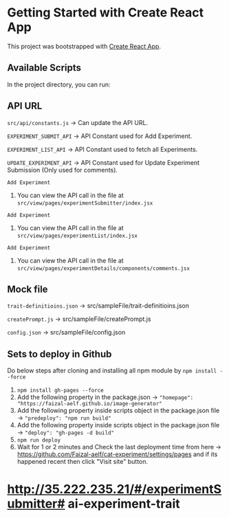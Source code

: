 # Getting Started with Create React App

This project was bootstrapped with [Create React App](https://github.com/facebook/create-react-app).

## Available Scripts

In the project directory, you can run:

## API URL

`src/api/constants.js` -> Can update the API URL.

`EXPERIMENT_SUBMIT_API` -> API Constant used for Add Experiment.

`EXPERIMENT_LIST_API` -> API Constant used to fetch all Experiments.

`UPDATE_EXPERIMENT_API` -> API Constant used for Update Experiment Submission (Only used for comments).


`Add Experiment`

1. You can view the API call in the file at `src/view/pages/experimentSubmitter/index.jsx`


`Add Experiment`

1. You can view the API call in the file at `src/view/pages/experimentList/index.jsx`



`Add Experiment`

1. You can view the API call in the file at `src/view/pages/experimentDetails/components/comments.jsx`


## Mock file

`trait-definitioins.json` -> src/sampleFile/trait-definitioins.json

`createPrompt.js` -> src/sampleFile/createPrompt.js

`config.json` -> src/sampleFile/config.json


## Sets to deploy in Github

Do below steps after cloning and installing all npm module by `npm install --force`

1. `npm install gh-pages --force`
2. Add the following property in the package.json -> `"homepage": "https://faizal-aelf.github.io/image-generator"`
3. Add the following property inside scripts object in the package.json file -> `"predeploy": "npm run build"`
4. Add the following property inside scripts object in the package.json file -> `"deploy": "gh-pages -d build"`
5. `npm run deploy`
6. Wait for 1 or 2 minutes and Check the last deployment time from here -> https://github.com/Faizal-aelf/cat-experiment/settings/pages and if its happened recent then click "Visit site" button.

# http://35.222.235.21/#/experimentSubmitter# ai-experiment-trait
